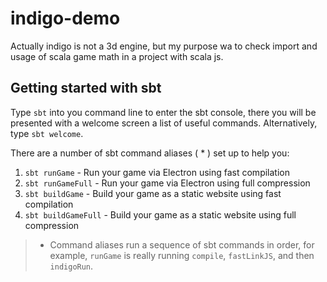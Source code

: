 # indigo-demo

Actually indigo is not a 3d engine, but my purpose wa to check import and usage of scala game math in a project with scala js.

## Getting started with sbt

Type `sbt` into you command line to enter the sbt console, there you will be presented with a welcome screen a list of useful commands. Alternatively, type `sbt welcome`.

There are a number of sbt command aliases ( * ) set up to help you:

1. `sbt runGame` - Run your game via Electron using fast compilation
2. `sbt runGameFull` - Run your game via Electron using full compression
3. `sbt buildGame` - Build your game as a static website using fast compilation
4. `sbt buildGameFull` - Build your game as a static website using full compression

> * Command aliases run a sequence of sbt commands in order, for example, `runGame` is really running `compile`, `fastLinkJS`, and then `indigoRun`.